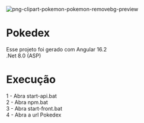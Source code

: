 ![png-clipart-pokemon-pokemon-removebg-preview](https://github.com/lucas081297/pokedex/assets/65791119/17fe73d5-ecf0-4fc9-86ed-dc4c9b8bb10d)


# Pokedex

Esse projeto foi gerado com Angular 16.2
<br>
.Net 8.0 (ASP)


# Execução

1 - Abra start-api.bat
<br>
2 - Abra npm.bat
<br>
3 - Abra start-front.bat
<br>
4 - Abra a url Pokedex
